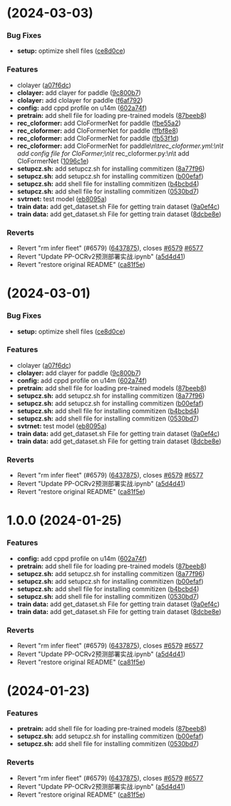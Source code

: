 #  (2024-03-03)


### Bug Fixes

* **setup:** optimize shell files ([ce8d0ce](https://github.com/CharmingHue/PaddleOCR/commit/ce8d0ce70b7dafabb34157ad934400740eed2164))


### Features

* clolayer ([a07f6dc](https://github.com/CharmingHue/PaddleOCR/commit/a07f6dc7f4c022beadf3a1357e591fe06ad73ff3))
* **clolayer:** add clayer for paddle ([9c800b7](https://github.com/CharmingHue/PaddleOCR/commit/9c800b7c8ccd8205ed4075a7ca9cbeb60d4d08de))
* **clolayer:** add clolayer for paddle ([f6af792](https://github.com/CharmingHue/PaddleOCR/commit/f6af79292766d971b51535a42a57632c782c4ae5))
* **config:** add cppd profile on u14m ([602a74f](https://github.com/CharmingHue/PaddleOCR/commit/602a74f4fe8734ed5e4ea12c8ec13e5af50f0394))
* **pretrain:** add shell file for loading pre-trained models ([87beeb8](https://github.com/CharmingHue/PaddleOCR/commit/87beeb8202ab9a6c464655f341544f9322110d76))
* **rec_cloformer:** add CloFormerNet for paddle ([fbe55a2](https://github.com/CharmingHue/PaddleOCR/commit/fbe55a250122ebc9263c6aa8ec169dfb6d7b6057))
* **rec_cloformer:** add CloFormerNet for paddle ([ffbf8e8](https://github.com/CharmingHue/PaddleOCR/commit/ffbf8e89d4be2b3ef4d67ef6bfa4c0c36c9c0894))
* **rec_cloformer:** add CloFormerNet for paddle ([fb53f1d](https://github.com/CharmingHue/PaddleOCR/commit/fb53f1debd911a3c08ffa6ea5d40f8ee3ab1a5cc))
* **rec_cloformer:** add CloFormerNet for paddle\n\t*rec_cloformer.yml:\n\t  add config file for CloFormer;\n\t* rec_cloformer.py:\n\t  add CloFormerNet ([1096c1e](https://github.com/CharmingHue/PaddleOCR/commit/1096c1e30b6abc1c94f61adc0f4d8f49f9127fd6))
* **setupcz.sh:** add setupcz.sh for installing commitizen ([8a77f96](https://github.com/CharmingHue/PaddleOCR/commit/8a77f962ef9fcfb1be4a4acb59ac9fb3ddf2623b))
* **setupcz.sh:** add setupcz.sh for installing commitizen ([b00efaf](https://github.com/CharmingHue/PaddleOCR/commit/b00efaf31ee03aa8c94548f51c9924e2ecc23acd))
* **setupcz.sh:** add shell file for installing commitizen ([b4bcbd4](https://github.com/CharmingHue/PaddleOCR/commit/b4bcbd42727796949008ee18722ba02f0bc3db2f))
* **setupcz.sh:** add shell file for installing commitizen ([0530bd7](https://github.com/CharmingHue/PaddleOCR/commit/0530bd791a837bc51275cef54b6f5543ef1e9e35))
* **svtrnet:** test model ([eb8095a](https://github.com/CharmingHue/PaddleOCR/commit/eb8095aa6a76d5395a31bed894f432c298ae8eb2))
* **train data:** add get_dataset.sh File for getting train dataset ([9a0ef4c](https://github.com/CharmingHue/PaddleOCR/commit/9a0ef4c6873fedd5e0e74cde25ce2f2276bdd33c))
* **train data:** add get_dataset.sh File for getting train dataset ([8dcbe8e](https://github.com/CharmingHue/PaddleOCR/commit/8dcbe8e66cb52c90fafd9de4d876783d68bf5d8d))


### Reverts

* Revert "rm infer fleet" (#6579) ([6437875](https://github.com/CharmingHue/PaddleOCR/commit/6437875ba37c978a6c3f0fe4dcdf448016743dc7)), closes [#6579](https://github.com/CharmingHue/PaddleOCR/issues/6579) [#6577](https://github.com/CharmingHue/PaddleOCR/issues/6577)
* Revert "Update PP-OCRv2预测部署实战.ipynb" ([a5d4d41](https://github.com/CharmingHue/PaddleOCR/commit/a5d4d416b60e4bc161f8d877be52a0763594ee51))
* Revert "restore original README" ([ca81f5e](https://github.com/CharmingHue/PaddleOCR/commit/ca81f5ee5970271b23099b8f3a03c402ce01b623))





#  (2024-03-01)


### Bug Fixes

* **setup:** optimize shell files ([ce8d0ce](https://github.com/CharmingHue/PaddleOCR/commit/ce8d0ce70b7dafabb34157ad934400740eed2164))


### Features

* clolayer ([a07f6dc](https://github.com/CharmingHue/PaddleOCR/commit/a07f6dc7f4c022beadf3a1357e591fe06ad73ff3))
* **clolayer:** add clayer for paddle ([9c800b7](https://github.com/CharmingHue/PaddleOCR/commit/9c800b7c8ccd8205ed4075a7ca9cbeb60d4d08de))
* **config:** add cppd profile on u14m ([602a74f](https://github.com/CharmingHue/PaddleOCR/commit/602a74f4fe8734ed5e4ea12c8ec13e5af50f0394))
* **pretrain:** add shell file for loading pre-trained models ([87beeb8](https://github.com/CharmingHue/PaddleOCR/commit/87beeb8202ab9a6c464655f341544f9322110d76))
* **setupcz.sh:** add setupcz.sh for installing commitizen ([8a77f96](https://github.com/CharmingHue/PaddleOCR/commit/8a77f962ef9fcfb1be4a4acb59ac9fb3ddf2623b))
* **setupcz.sh:** add setupcz.sh for installing commitizen ([b00efaf](https://github.com/CharmingHue/PaddleOCR/commit/b00efaf31ee03aa8c94548f51c9924e2ecc23acd))
* **setupcz.sh:** add shell file for installing commitizen ([b4bcbd4](https://github.com/CharmingHue/PaddleOCR/commit/b4bcbd42727796949008ee18722ba02f0bc3db2f))
* **setupcz.sh:** add shell file for installing commitizen ([0530bd7](https://github.com/CharmingHue/PaddleOCR/commit/0530bd791a837bc51275cef54b6f5543ef1e9e35))
* **svtrnet:** test model ([eb8095a](https://github.com/CharmingHue/PaddleOCR/commit/eb8095aa6a76d5395a31bed894f432c298ae8eb2))
* **train data:** add get_dataset.sh File for getting train dataset ([9a0ef4c](https://github.com/CharmingHue/PaddleOCR/commit/9a0ef4c6873fedd5e0e74cde25ce2f2276bdd33c))
* **train data:** add get_dataset.sh File for getting train dataset ([8dcbe8e](https://github.com/CharmingHue/PaddleOCR/commit/8dcbe8e66cb52c90fafd9de4d876783d68bf5d8d))


### Reverts

* Revert "rm infer fleet" (#6579) ([6437875](https://github.com/CharmingHue/PaddleOCR/commit/6437875ba37c978a6c3f0fe4dcdf448016743dc7)), closes [#6579](https://github.com/CharmingHue/PaddleOCR/issues/6579) [#6577](https://github.com/CharmingHue/PaddleOCR/issues/6577)
* Revert "Update PP-OCRv2预测部署实战.ipynb" ([a5d4d41](https://github.com/CharmingHue/PaddleOCR/commit/a5d4d416b60e4bc161f8d877be52a0763594ee51))
* Revert "restore original README" ([ca81f5e](https://github.com/CharmingHue/PaddleOCR/commit/ca81f5ee5970271b23099b8f3a03c402ce01b623))



# 1.0.0 (2024-01-25)


### Features

* **config:** add cppd profile on u14m ([602a74f](https://github.com/CharmingHue/PaddleOCR/commit/602a74f4fe8734ed5e4ea12c8ec13e5af50f0394))
* **pretrain:** add shell file for loading pre-trained models ([87beeb8](https://github.com/CharmingHue/PaddleOCR/commit/87beeb8202ab9a6c464655f341544f9322110d76))
* **setupcz.sh:** add setupcz.sh for installing commitizen ([8a77f96](https://github.com/CharmingHue/PaddleOCR/commit/8a77f962ef9fcfb1be4a4acb59ac9fb3ddf2623b))
* **setupcz.sh:** add setupcz.sh for installing commitizen ([b00efaf](https://github.com/CharmingHue/PaddleOCR/commit/b00efaf31ee03aa8c94548f51c9924e2ecc23acd))
* **setupcz.sh:** add shell file for installing commitizen ([b4bcbd4](https://github.com/CharmingHue/PaddleOCR/commit/b4bcbd42727796949008ee18722ba02f0bc3db2f))
* **setupcz.sh:** add shell file for installing commitizen ([0530bd7](https://github.com/CharmingHue/PaddleOCR/commit/0530bd791a837bc51275cef54b6f5543ef1e9e35))
* **train data:** add get_dataset.sh File for getting train dataset ([9a0ef4c](https://github.com/CharmingHue/PaddleOCR/commit/9a0ef4c6873fedd5e0e74cde25ce2f2276bdd33c))
* **train data:** add get_dataset.sh File for getting train dataset ([8dcbe8e](https://github.com/CharmingHue/PaddleOCR/commit/8dcbe8e66cb52c90fafd9de4d876783d68bf5d8d))


### Reverts

* Revert "rm infer fleet" (#6579) ([6437875](https://github.com/CharmingHue/PaddleOCR/commit/6437875ba37c978a6c3f0fe4dcdf448016743dc7)), closes [#6579](https://github.com/CharmingHue/PaddleOCR/issues/6579) [#6577](https://github.com/CharmingHue/PaddleOCR/issues/6577)
* Revert "Update PP-OCRv2预测部署实战.ipynb" ([a5d4d41](https://github.com/CharmingHue/PaddleOCR/commit/a5d4d416b60e4bc161f8d877be52a0763594ee51))
* Revert "restore original README" ([ca81f5e](https://github.com/CharmingHue/PaddleOCR/commit/ca81f5ee5970271b23099b8f3a03c402ce01b623))



#  (2024-01-23)


### Features

* **pretrain:** add shell file for loading pre-trained models ([87beeb8](https://github.com/CharmingHue/PaddleOCR/commit/87beeb8202ab9a6c464655f341544f9322110d76))
* **setupcz.sh:** add setupcz.sh for installing commitizen ([b00efaf](https://github.com/CharmingHue/PaddleOCR/commit/b00efaf31ee03aa8c94548f51c9924e2ecc23acd))
* **setupcz.sh:** add shell file for installing commitizen ([0530bd7](https://github.com/CharmingHue/PaddleOCR/commit/0530bd791a837bc51275cef54b6f5543ef1e9e35))


### Reverts

* Revert "rm infer fleet" (#6579) ([6437875](https://github.com/CharmingHue/PaddleOCR/commit/6437875ba37c978a6c3f0fe4dcdf448016743dc7)), closes [#6579](https://github.com/CharmingHue/PaddleOCR/issues/6579) [#6577](https://github.com/CharmingHue/PaddleOCR/issues/6577)
* Revert "Update PP-OCRv2预测部署实战.ipynb" ([a5d4d41](https://github.com/CharmingHue/PaddleOCR/commit/a5d4d416b60e4bc161f8d877be52a0763594ee51))
* Revert "restore original README" ([ca81f5e](https://github.com/CharmingHue/PaddleOCR/commit/ca81f5ee5970271b23099b8f3a03c402ce01b623))



